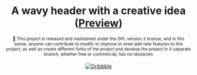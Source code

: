 <div align="center">
  <h1>A wavy header with a creative idea (<a title="Wave Header Preview" href="https://mobinjavari.github.io/wave-header/">Preview</a>)</h1>
  <sub>🤝 This project is released and maintained under the GPL version 3 license, and in this sense, anyone can contribute to modify or improve or even add new features to this project, as well as create different forks of the project and develop the project in A separate branch, whether free or commercial, has no obstacles</sub><br><br>
  <a href="https://codepen.io/mobinjavari" title="CodePen"><img alt="Dribbble" src="https://img.shields.io/badge/-CodePen-252932?labelColor=4C8EDA&logo=codepen&logoColor=20232A"></a>
</div>
